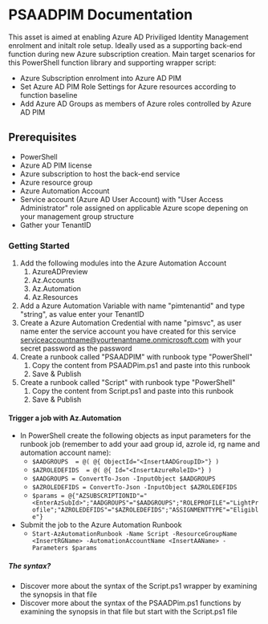 # PSAADPIM Documentation
This asset is aimed at enabling Azure AD Priviliged Identity Management enrolment and initalt role setup. Ideally used as a supporting back-end function during new Azure subscription creation.
Main target scenarios for this PowerShell function library and supporting wrapper script:
- Azure Subscription enrolment into Azure AD PIM
- Set Azure AD PIM Role Settings for Azure resources according to function baseline
- Add Azure AD Groups as members of Azure roles controlled by Azure AD PIM 
## Prerequisites
- PowerShell
- Azure AD PIM license
- Azure subscription to host the back-end service
- Azure resource group
- Azure Automation Account
- Service account (Azure AD User Account) with "User Access Administrator" role assigned on applicable Azure scope depening on your management group structure
- Gather your TenantID

### Getting Started
1. Add the following modules into the Azure Automation Account
    1. AzureADPreview
    1. Az.Accounts
    1. Az.Automation
    1. Az.Resources
1. Add a Azure Automation Variable with name "pimtenantid" and type "string", as value enter your TenantID
1. Create a Azure Automation Credential with name "pimsvc", as user name enter the service account you have created for this service serviceaccountname@yourtenantname.onmicrosoft.com with your secret password as the password
1. Create a runbook called "PSAADPIM" with runbook type "PowerShell"
    1. Copy the content from PSAADPim.ps1 and paste into this runbook
    1. Save & Publish
1. Create a runbook called "Script" with runbook type "PowerShell"
    1. Copy the content from Script.ps1 and paste into this runbook
    1. Save & Publish
#### Trigger a job with Az.Automation
- In PowerShell create the following objects as input parameters for the runbook job (remember to add your aad group id, azrole id, rg name and automation account name):
    - `$AADGROUPS  = @(
                @{ ObjectId="<InsertAADGroupID>"}
        )`
    - `$AZROLEDEFIDS  = @(
                    @{ Id="<InsertAzureRoleID>"}
        )`
    - `$AADGROUPS = ConvertTo-Json -InputObject $AADGROUPS`
    - `$AZROLEDEFIDS = ConvertTo-Json -InputObject $AZROLEDEFIDS`
    - `$params = @{"AZSUBSCRIPTIONID"="<EnterAzSubId>";"AADGROUPS"="$AADGROUPS";"ROLEPROFILE"="LightProfile";"AZROLEDEFIDS"="$AZROLEDEFIDS";"ASSIGNMENTTYPE"="Eligible"}`
- Submit the job to the Azure Automation Runbook
    - `Start-AzAutomationRunbook -Name Script -ResourceGroupName <InsertRGName> -AutomationAccountName <InsertAAName> -Parameters $params`
##### The syntax?
- Discover more about the syntax of the Script.ps1 wrapper by examining the synopsis in that file
- Discover more about the syntax of the PSAADPim.ps1 functions by examining the synopsis in that file but start with the Script.ps1 file